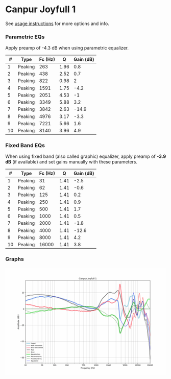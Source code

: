 # Canpur Joyfull 1
See [usage instructions](https://github.com/jaakkopasanen/AutoEq#usage) for more options and info.

### Parametric EQs
Apply preamp of -4.3 dB when using parametric equalizer.

|   # | Type    |   Fc (Hz) |    Q |   Gain (dB) |
|-----|---------|-----------|------|-------------|
|   1 | Peaking |       263 | 1.96 |         0.8 |
|   2 | Peaking |       438 | 2.52 |         0.7 |
|   3 | Peaking |       822 | 0.98 |         2   |
|   4 | Peaking |      1591 | 1.75 |        -4.2 |
|   5 | Peaking |      2051 | 4.53 |        -1   |
|   6 | Peaking |      3349 | 5.88 |         3.2 |
|   7 | Peaking |      3842 | 2.63 |       -14.9 |
|   8 | Peaking |      4976 | 3.17 |        -3.3 |
|   9 | Peaking |      7221 | 5.66 |         1.6 |
|  10 | Peaking |      8140 | 3.96 |         4.9 |

### Fixed Band EQs
When using fixed band (also called graphic) equalizer, apply preamp of **-3.9 dB** (if available) and set gains manually with these parameters.

|   # | Type    |   Fc (Hz) |    Q |   Gain (dB) |
|-----|---------|-----------|------|-------------|
|   1 | Peaking |        31 | 1.41 |        -2.5 |
|   2 | Peaking |        62 | 1.41 |        -0.6 |
|   3 | Peaking |       125 | 1.41 |         0.2 |
|   4 | Peaking |       250 | 1.41 |         0.9 |
|   5 | Peaking |       500 | 1.41 |         1.7 |
|   6 | Peaking |      1000 | 1.41 |         0.5 |
|   7 | Peaking |      2000 | 1.41 |        -1.8 |
|   8 | Peaking |      4000 | 1.41 |       -12.6 |
|   9 | Peaking |      8000 | 1.41 |         4.2 |
|  10 | Peaking |     16000 | 1.41 |         3.8 |

### Graphs
![](./Canpur%20Joyfull%201.png)
